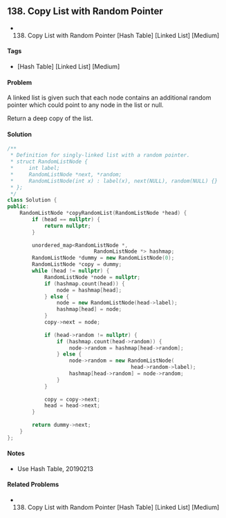 ## 138. Copy List with Random Pointer
- 138. Copy List with Random Pointer [Hash Table] [Linked List] [Medium]

#### Tags
- [Hash Table] [Linked List] [Medium]

#### Problem
A linked list is given such that each node contains an additional random pointer which could point to any node in the list or null.

Return a deep copy of the list.

#### Solution
``` C++
/**
 * Definition for singly-linked list with a random pointer.
 * struct RandomListNode {
 *     int label;
 *     RandomListNode *next, *random;
 *     RandomListNode(int x) : label(x), next(NULL), random(NULL) {}
 * };
 */
class Solution {
public:
    RandomListNode *copyRandomList(RandomListNode *head) {
        if (head == nullptr) {
            return nullptr;
        }
        
        unordered_map<RandomListNode *, 
                            RandomListNode *> hashmap;
        RandomListNode *dummy = new RandomListNode(0);
        RandomListNode *copy = dummy;
        while (head != nullptr) {
            RandomListNode *node = nullptr;
            if (hashmap.count(head)) {
                node = hashmap[head];
            } else {
                node = new RandomListNode(head->label);
                hashmap[head] = node;
            }
            copy->next = node;
            
            if (head->random != nullptr) {
                if (hashmap.count(head->random)) {
                    node->random = hashmap[head->random];
                } else {
                    node->random = new RandomListNode(
                                        head->random->label);
                    hashmap[head->random] = node->random;
                }
            }
            
            copy = copy->next;
            head = head->next;
        }
        
        return dummy->next;
    }
};
```

#### Notes
- Use Hash Table, 20190213

#### Related Problems
- 138. Copy List with Random Pointer [Hash Table] [Linked List] [Medium]
